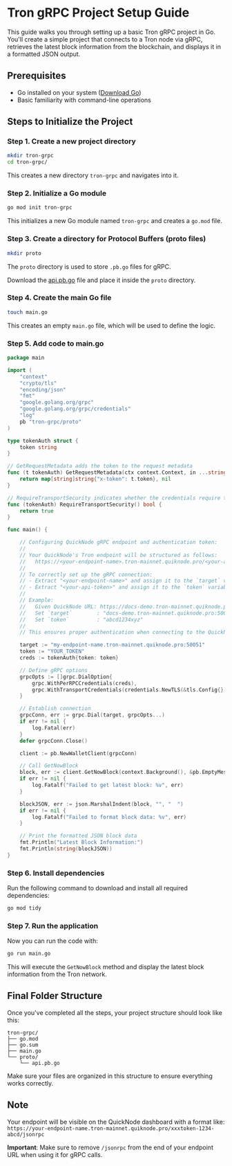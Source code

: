 # Tron gRPC Project Setup Guide

This guide walks you through setting up a basic Tron gRPC project in Go. You'll create a simple project that connects to a Tron node via gRPC, retrieves the latest block information from the blockchain, and displays it in a formatted JSON output.

## Prerequisites

- Go installed on your system ([Download Go](https://golang.org/dl/))
- Basic familiarity with command-line operations

## Steps to Initialize the Project

### Step 1. Create a new project directory

```bash
mkdir tron-grpc
cd tron-grpc/
```

This creates a new directory `tron-grpc` and navigates into it.

### Step 2. Initialize a Go module

```bash
go mod init tron-grpc
```

This initializes a new Go module named `tron-grpc` and creates a `go.mod` file.

### Step 3. Create a directory for Protocol Buffers (proto files)

```bash
mkdir proto
```

The `proto` directory is used to store `.pb.go` files for gRPC.

Download the [api.pb.go](https://github.com/quiknode-labs/qn-guide-examples/tron/protobuf-file/api.pb.go) file and place it inside the `proto` directory.

### Step 4. Create the main Go file

```bash
touch main.go
```

This creates an empty `main.go` file, which will be used to define the logic.

### Step 5. Add code to main.go

```go
package main

import (
	"context"
	"crypto/tls"
	"encoding/json"
	"fmt"
	"google.golang.org/grpc"
	"google.golang.org/grpc/credentials"
	"log"
	pb "tron-grpc/proto"
)

type tokenAuth struct {
	token string
}

// GetRequestMetadata adds the token to the request metadata
func (t tokenAuth) GetRequestMetadata(ctx context.Context, in ...string) (map[string]string, error) {
	return map[string]string{"x-token": t.token}, nil
}

// RequireTransportSecurity indicates whether the credentials require transport security
func (tokenAuth) RequireTransportSecurity() bool {
	return true
}

func main() {

    // Configuring QuickNode gRPC endpoint and authentication token:
    //
    // Your QuickNode's Tron endpoint will be structured as follows:
    //   https://<your-endpoint-name>.tron-mainnet.quiknode.pro/<your-api-token>
    //
    // To correctly set up the gRPC connection:
    // - Extract "<your-endpoint-name>" and assign it to the `target` variable, appending ":50051" (the gRPC port).
    // - Extract "<your-api-token>" and assign it to the `token` variable.
    //
    // Example:
    //   Given QuickNode URL: https://docs-demo.tron-mainnet.quiknode.pro/abcd1234xyz
    //   Set `target`        : "docs-demo.tron-mainnet.quiknode.pro:50051"
    //   Set `token`         : "abcd1234xyz"
    //
    // This ensures proper authentication when connecting to the QuickNode gRPC service.

	target := "my-endpoint-name.tron-mainnet.quiknode.pro:50051"
	token := "YOUR_TOKEN"
	creds := tokenAuth{token: token}

	// Define gRPC options
	grpcOpts := []grpc.DialOption{
		grpc.WithPerRPCCredentials(creds),
		grpc.WithTransportCredentials(credentials.NewTLS(&tls.Config{})),
	}

	// Establish connection
	grpcConn, err := grpc.Dial(target, grpcOpts...)
	if err != nil {
		log.Fatal(err)
	}
	defer grpcConn.Close()

	client := pb.NewWalletClient(grpcConn)

	// Call GetNowBlock
	block, err := client.GetNowBlock(context.Background(), &pb.EmptyMessage{})
	if err != nil {
		log.Fatalf("Failed to get latest block: %v", err)
	}

	blockJSON, err := json.MarshalIndent(block, "", "  ")
	if err != nil {
		log.Fatalf("Failed to format block data: %v", err)
	}

	// Print the formatted JSON block data
	fmt.Println("Latest Block Information:")
	fmt.Println(string(blockJSON))
}

```

### Step 6. Install dependencies

Run the following command to download and install all required dependencies:

```bash
go mod tidy
```

### Step 7. Run the application

Now you can run the code with:

```bash
go run main.go
```

This will execute the `GetNowBlock` method and display the latest block information from the Tron network.

## Final Folder Structure

Once you've completed all the steps, your project structure should look like this:

```
tron-grpc/
├── go.mod
├── go.sum
├── main.go
└── proto/
    └── api.pb.go
```

Make sure your files are organized in this structure to ensure everything works correctly.

## Note

Your endpoint will be visible on the QuickNode dashboard with a format like: `https://your-endpoint-name.tron-mainnet.quiknode.pro/xxxtoken-1234-abcd/jsonrpc`

**Important**: Make sure to remove `/jsonrpc` from the end of your endpoint URL when using it for gRPC calls.